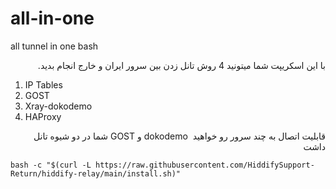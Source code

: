 # all-in-one
all tunnel in one bash


<p style="text-align:right">.با این اسکریپت شما میتونید 4 روش تانل زدن بین سرور ایران و خارج انجام بدید</p>

<ol>
	<li>IP Tables</li>
	<li>GOST</li>
	<li>Xray-dokodemo</li>
	<li>HAProxy</li>
</ol>

<p style="text-align:right">شما در دو شیوه تانل&nbsp;GOST و&nbsp;dokodemo &nbsp;قابلیت اتصال به چند سرور رو خواهید داشت</p>


```
bash -c "$(curl -L https://raw.githubusercontent.com/HiddifySupport-Return/hiddify-relay/main/install.sh)"
```
